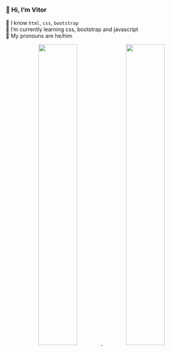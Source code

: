 ### **👋 Hi, I’m Vitor**
👾 I know <code>html</code>, <code>css</code>, <code>bootstrap</code><br>
🌱 I’m currently learning css, bootstrap and javascript<br>
🎃 My pronouns are he/him

<div align="center">
  <a href="https://github.com/thenextbunny">
  <img width="45%" src="https://github-readme-stats.vercel.app/api?username=thenextbunny&show_icons=true&theme=dracula&include_all_commits=true&count_private=true"/>
  <img width="45%" src="https://github-readme-stats.vercel.app/api/top-langs/?username=thenextbunny&layout=compact&theme=dracula"/>
</div>
